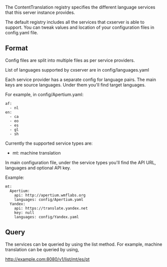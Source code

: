 The ContentTranslation registry specifies the different language services that
this server instance provides.

The default registry includes all the services that cxserver is able to support.
You can tweak values and location of your configuration files in config.yaml
file.

Format
------
Config files are split into multiple files as per service providers.

List of languages supported by cxserver are in config/languages.yaml

Each service provider has a separate config for language pairs. The main keys
are source languages. Under them you'll find target languages.

For example, in config/Apertium.yaml:
```
af:
  - nl
en:
  - ca
  - eo
  - es
  - gl
  - sh
```

Currently the supported service types are:

* mt: machine translation

In main configuration file, under the service types you'll find the API URL,
languages and optional API key.

Example:
```
mt:
  Apertium:
    api: http://apertium.wmflabs.org
    languages: config/Apertium.yaml
  Yandex:
    api: https://translate.yandex.net
    key: null
    languages: config/Yandex.yaml
```

Query
-----
The services can be queried by using the list method. For example, machine translation can be queried by using,

http://example.com:8080/v1/list/mt/es/pt

